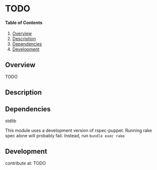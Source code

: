 # TODO

#### Table of Contents
1. [Overview](#overview)
2. [Description](#description)
3. [Dependencies](#dependencies)
4. [Development](#development)

## Overview
TODO

## Description

## Dependencies
stdlib

This module uses a development version of rspec-puppet. Running rake spec alone will probably fail. Instead, run ```bundle exec rake```

## Development
contribute at: TODO
